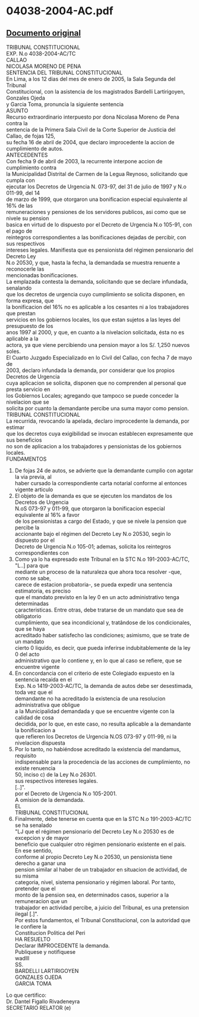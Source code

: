 
04038-2004-AC.pdf
=================
  
[Documento original](https://tc.gob.pe/jurisprudencia/2005/04038-2004-AC.pdf)  
---  
TRIBUNAL CONSTITUCIONAL  
EXP. N.o 4038-2004-AC/TC  
CALLAO  
NICOLASA MORENO DE PENA  
SENTENCIA DEL TRIBUNAL CONSTITUCIONAL  
En Lima, a los 12 dias del mes de enero de 2005, la Sala Segunda del Tribunal  
Constitucional, con la asistencia de los magistrados Bardelli Lartirigoyen, Gonzales Ojeda  
y Garcia Toma, pronuncia la siguiente sentencia  
ASUNTO  
Recurso extraordinario interpuesto por dona Nicolasa Moreno de Pena contra la  
sentencia de la Primera Sala Civil de la Corte Superior de Justicia del Callao, de fojas 125,  
su fecha 16 de abril de 2004, que declaro improcedente la accion de cumplimiento de autos.  
ANTECEDENTES  
Con fecha 9 de abril de 2003, la recurrente interpone accion de cumplimiento contra  
la Municipalidad Distrital de Carmen de la Legua Reynoso, solicitando que cumpla con  
ejecutar los Decretos de Urgencia N. 073-97, del 31 de julio de 1997 y N.o 011-99, del 14  
de marzo de 1999, que otorgaron una bonificacion especial equivalente al 16% de las  
remuneraciones y pensiones de los servidores publicos, asi como que se nivele su pension  
basica en virtud de lo dispuesto por el Decreto de Urgencia N.o 105-91, con el pago de  
reintegros correspondientes a las bonificaciones dejadas de percibir, con sus respectivos  
intereses legales. Manifiesta que es pensionista del régimen pensionario del Decreto Ley  
N.o 20530, y que, hasta la fecha, la demandada se muestra renuente a reconocerle las  
mencionadas bonificaciones.  
La emplazada contesta la demanda, solicitando que se declare infundada, senalando  
que los decretos de urgencia cuyo cumplimiento se solicita disponen, en forma expresa, que  
la bonificacion del 16% no es aplicable a los cesantes ni a los trabajadores que prestan  
servicios en los gobiernos locales, los que estan sujetos a las leyes del presupuesto de los  
anos 1997 al 2000, y que, en cuanto a la nivelacion solicitada, ésta no es aplicable a la  
actora, ya que viene percibiendo una pension mayor a los S/. 1,250 nuevos soles.  
El Cuarto Juzgado Especializado en lo Civil del Callao, con fecha 7 de mayo de  
2003, declaro infundada la demanda, por considerar que los propios Decretos de Urgencia  
cuya aplicacion se solicita, disponen que no comprenden al personal que presta servicio en  
los Gobiernos Locales; agregando que tampoco se puede conceder la nivelacion que se  
solicita por cuanto la demandante percibe una suma mayor como pension.  
TRIBUNAL CONSTITUCIONAL  
La recurrida, revocando la apelada, declaro improcedente la demanda, por estimar  
que los decretos cuya exigibilidad se invocan establecen expresamente que sus beneficios  
no son de aplicacion a los trabajadores y pensionistas de los gobiernos locales.  
FUNDAMENTOS  
1. De fojas 24 de autos, se advierte que la demandante cumplio con agotar la via previa, al  
haber cursado la correspondiente carta notarial conforme al entonces vigente articulo  
2. El objeto de la demanda es que se ejecuten los mandatos de los Decretos de Urgencia  
N.oS 073-97 y 011-99, que otorgaron la bonificacion especial equivalente al 16% a favor  
de los pensionistas a cargo del Estado, y que se nivele la pension que percibe la  
accionante bajo el régimen del Decreto Ley N.o 20530, segin lo dispuesto por el  
Decreto de Urgencia N.o 105-01; ademas, solicita los reintegros correspondientes con  
3. Como ya lo ha expresado este Tribunal en la STC N.o 191-2003-AC/TC, "L..] para que  
mediante un proceso de la naturaleza que ahora toca resolver -que, como se sabe,  
carece de estacion probatoria-, se pueda expedir una sentencia estimatoria, es preciso  
que el mandato previsto en la ley 0 en un acto administrativo tenga determinadas  
çaracteristicas. Entre otras, debe tratarse de un mandato que sea de obligatorio  
cumplimiento, que sea incondicional y, tratândose de los condicionales, que se haya  
acreditado haber satisfecho las condiciones; asimismo, que se trate de un mandato  
cierto 0 liquido, es decir, que pueda inferirse indubitablemente de la ley 0 del acto  
administrativo que lo contiene y, en lo que al caso se refiere, que se encuentre vigente  
4. En concordancia con el criterio de este Colegiado expuesto en la sentencia recaida en el  
Exp. N.o 1419-2003-AC/TC, la demanda de autos debe ser desestimada, toda vez que el  
demandante no ha acreditado la existencia de una resolucion administrativa que obligue  
a la Municipalidad demandada y que se encuentre vigente con la calidad de cosa  
decidida, por lo que, en este caso, no resulta aplicable a la demandante la bonificacion a  
que refieren los Decretos de Urgencia N.OS 073-97 y 011-99, ni la nivelacion dispuesta  
5. Por lo tanto, no habiéndose acreditado la existencia del mandamus, requisito  
indispensable para la procedencia de las acciones de cumplimiento, no existe renuencia  
50, inciso c) de la Ley N.o 26301.  
sus respectivos intereses legales.  
[..]".  
por el Decreto de Urgencia N.o 105-2001.  
A omision de la demandada.  
EL  
TRIBUNAL CONSTITUCIONAL  
6. Finalmente, debe tenerse en cuenta que en la STC N.o 191-2003-AC/TC se ha senalado  
"LJ que el régimen pensionario del Decreto Ley N.o 20530 es de excepcion y de mayor  
beneficio que cualquier otro régimen pensionario existente en el pais. En ese sentido,  
conforme al propio Decreto Ley N.o 20530, un pensionista tiene derecho a ganar una  
pension similar al haber de un trabajador en situacion de actividad, de su misma  
categoria, nivel, sistema pensionario y régimen laboral. Por tanto, pretender que el  
monto de la pension sea, en determinados casos, superior a la remuneracion que un  
trabajador en actividad percibe, a juicio del Tribunal, es una pretension ilegal [.]".  
Por estos fundamentos, el Tribunal Constitucional, con la autoridad que le confiere la  
Constitucion Politica del Peri  
HA RESUELTO  
Declarar IMPROCEDENTE la demanda.  
Publiquese y notifiquese  
wadlll  
SS.  
BARDELLI LARTIRIGOYEN  
GONZALES OJEDA  
GARCIA TOMA  
  
Lo que certifico:  
Dr. Dantel Figallo Rivadeneyra  
SECRETARIO RELATOR (e)